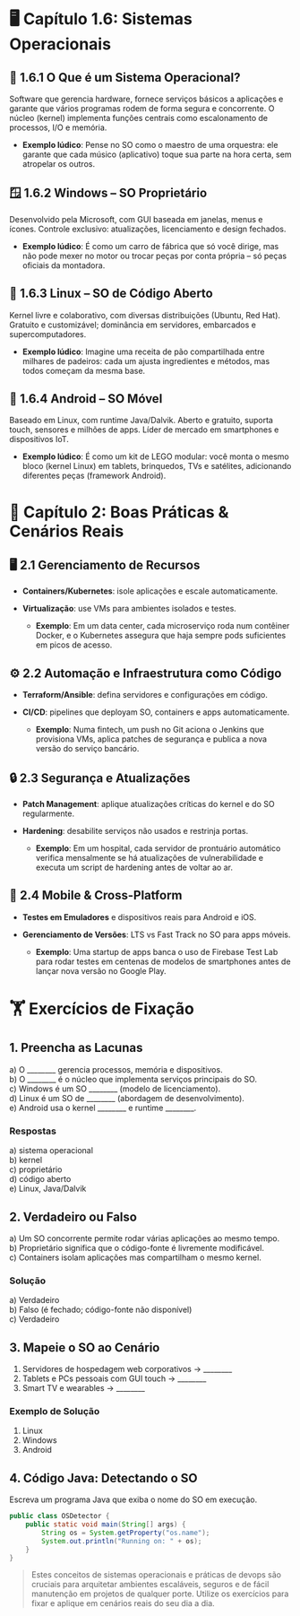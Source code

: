 # 🖥️ Capítulo 1.6: Sistemas Operacionais

## 📖 1.6.1 O Que é um Sistema Operacional?  
Software que gerencia hardware, fornece serviços básicos a aplicações e garante que vários programas rodem de forma segura e concorrente. O núcleo (kernel) implementa funções centrais como escalonamento de processos, I/O e memória.


  - **Exemplo lúdico**: Pense no SO como o maestro de uma orquestra: ele garante que cada músico (aplicativo) toque sua parte na hora certa, sem atropelar os outros.


## 🪟 1.6.2 Windows – SO Proprietário  
Desenvolvido pela Microsoft, com GUI baseada em janelas, menus e ícones. Controle exclusivo: atualizações, licenciamento e design fechados.


  - **Exemplo lúdico**: É como um carro de fábrica que só você dirige, mas não pode mexer no motor ou trocar peças por conta própria – só peças oficiais da montadora.


## 🐧 1.6.3 Linux – SO de Código Aberto  
Kernel livre e colaborativo, com diversas distribuições (Ubuntu, Red Hat). Gratuito e customizável; dominância em servidores, embarcados e supercomputadores.


  - **Exemplo lúdico**: Imagine uma receita de pão compartilhada entre milhares de padeiros: cada um ajusta ingredientes e métodos, mas todos começam da mesma base.


## 🤖 1.6.4 Android – SO Móvel  
Baseado em Linux, com runtime Java/Dalvik. Aberto e gratuito, suporta touch, sensores e milhões de apps. Líder de mercado em smartphones e dispositivos IoT.


  - **Exemplo lúdico**: É como um kit de LEGO modular: você monta o mesmo bloco (kernel Linux) em tablets, brinquedos, TVs e satélites, adicionando diferentes peças (framework Android).


# 🔧 Capítulo 2: Boas Práticas & Cenários Reais

## 🖥️ 2.1 Gerenciamento de Recursos  
- **Containers/Kubernetes**: isole aplicações e escale automaticamente.  
- **Virtualização**: use VMs para ambientes isolados e testes.  


  - **Exemplo**: Em um data center, cada microserviço roda num contêiner Docker, e o Kubernetes assegura que haja sempre pods suficientes em picos de acesso.


## ⚙️ 2.2 Automação e Infraestrutura como Código  
- **Terraform/Ansible**: defina servidores e configurações em código.  
- **CI/CD**: pipelines que deployam SO, containers e apps automaticamente.  


  - **Exemplo**: Numa fintech, um push no Git aciona o Jenkins que provisiona VMs, aplica patches de segurança e publica a nova versão do serviço bancário.


## 🔒 2.3 Segurança e Atualizações  
- **Patch Management**: aplique atualizações críticas do kernel e do SO regularmente.  
- **Hardening**: desabilite serviços não usados e restrinja portas.  


  - **Exemplo**: Em um hospital, cada servidor de prontuário automático verifica mensalmente se há atualizações de vulnerabilidade e executa um script de hardening antes de voltar ao ar.


## 📱 2.4 Mobile & Cross-Platform  
- **Testes em Emuladores** e dispositivos reais para Android e iOS.  
- **Gerenciamento de Versões**: LTS vs Fast Track no SO para apps móveis.  


  - **Exemplo**: Uma startup de apps banca o uso de Firebase Test Lab para rodar testes em centenas de modelos de smartphones antes de lançar nova versão no Google Play.


# 🏋️ Exercícios de Fixação

## 1. Preencha as Lacunas  
a) O ________ gerencia processos, memória e dispositivos.  
b) O ________ é o núcleo que implementa serviços principais do SO.  
c) Windows é um SO ________ (modelo de licenciamento).  
d) Linux é um SO de ________ (abordagem de desenvolvimento).  
e) Android usa o kernel ________ e runtime ________.

### Respostas  
a) sistema operacional  
b) kernel  
c) proprietário  
d) código aberto  
e) Linux, Java/Dalvik  


## 2. Verdadeiro ou Falso  
a) Um SO concorrente permite rodar várias aplicações ao mesmo tempo.  
b) Proprietário significa que o código-fonte é livremente modificável.  
c) Containers isolam aplicações mas compartilham o mesmo kernel.  

### Solução  
a) Verdadeiro  
b) Falso (é fechado; código-fonte não disponível)  
c) Verdadeiro  

## 3. Mapeie o SO ao Cenário  
1) Servidores de hospedagem web corporativos → ________  
2) Tablets e PCs pessoais com GUI touch → ________  
3) Smart TV e wearables → ________  

### Exemplo de Solução  
1) Linux  
2) Windows  
3) Android  

## 4. Código Java: Detectando o SO  
Escreva um programa Java que exiba o nome do SO em execução.

```java
public class OSDetector {
    public static void main(String[] args) {
        String os = System.getProperty("os.name");
        System.out.println("Running on: " + os);
    }
}
```


> Estes conceitos de sistemas operacionais e práticas de devops são cruciais para arquitetar ambientes escaláveis, seguros e de fácil manutenção em projetos de qualquer porte. Utilize os exercícios para fixar e aplique em cenários reais do seu dia a dia.